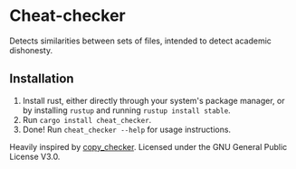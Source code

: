 # Cheat-checker
Detects similarities between sets of files, intended to detect academic dishonesty.
## Installation
1. Install rust, either directly through your system's package manager, or by installing `rustup` and running `rustup install stable`.
2. Run `cargo install cheat_checker`.
3. Done! Run `cheat_checker --help` for usage instructions.

Heavily inspired by [copy_checker](https://gitlab.com/classroomcode/copy_checker).
Licensed under the GNU General Public License V3.0.
